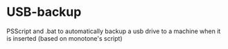 # USB-backup
PSScript and .bat to automatically backup a usb drive to a machine when it is inserted (based on monotone's script)
